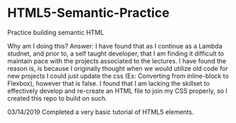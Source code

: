 # HTML5-Semantic-Practice
Practice building semantic HTML

Why am I doing this?
Answer: I have found that as I continue as a Lambda studnet, and prior to, a self taught developer, that I am finding it difficult to maintain pace with the projects associated to the lectures. I have found the reason is, is because I originally thought when we would utilize old code for new projects I could just update the css (Ex: Converting from inline-block to Flexbox), however that is false. I found that I am lacking the skillset to effectively develop and re-create an HTML file to join my CSS properly, so I created this repo to build on such. 

03/14/2019
  Completed a very basic tutorial of HTML5 elements.